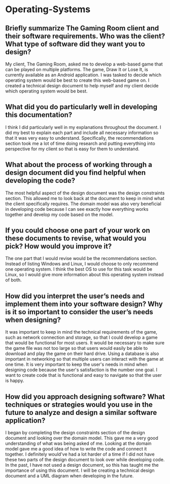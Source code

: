 # Operating-Systems
## Briefly summarize The Gaming Room client and their software requirements. Who was the client? What type of software did they want you to design?
My client, The Gaming Room, asked me to develop a web-based game that can be played on multiple platforms. The game, Draw It or Lose It, is currently available as an Android application. I was tasked to decide which operating system would be best to create this web-based game on. I created a technical design document to help myself and my client decide which operating system would be best. 

## What did you do particularly well in developing this documentation?
I think I did particularly well in my explanations throughout the document. I did my best to explain each part and include all necessary information so that it was very easy to understand. Specifically, the recommendations section took me a lot of time doing research and putting everything into perspective for my client so that is easy for them to understand.

## What about the process of working through a design document did you find helpful when developing the code?
The most helpful aspect of the design document was the design constraints section. This allowed me to look back at the document to keep in mind what the client specifically requires. The domain model was also very beneficial in developing code because I can see exactly how everything works together and develop my code based on the model. 

## If you could choose one part of your work on these documents to revise, what would you pick? How would you improve it?
The one part that I would revise would be the recommendations section. Instead of listing Windows and Linux, I would choose to only recommend one operating system. I think the best OS to use for this task would be Linux, so I would give more information about this operating system instead of both. 

## How did you interpret the user’s needs and implement them into your software design? Why is it so important to consider the user’s needs when designing?
It was important to keep in mind the technical requirements of the game, such as network connection and storage, so that I could develop a game that would be functional for most users. It would be necessary to make sure the game file was not too large so that users would easily be able to download and play the game on their hard drive. Using a database is also important in networking so that multiple users can interact with the game at one time. It is very important to keep the user's needs in mind when designing code because the user's satisfaction is the number one goal. I want to create code that is functional and easy to navigate so that the user is happy. 

## How did you approach designing software? What techniques or strategies would you use in the future to analyze and design a similar software application?
I began by completing the design constraints section of the design document and looking over the domain model. This gave me a very good understanding of what was being asked of me. Looking at the domain model gave me a good idea of how to write the code and connect it together. I definitely would've had a lot harder of a time if I did not have these two parts of the design document to look over while developing code. In the past, I have not used a design document, so this has taught me the importance of using this document. I will be creating a technical design document and a UML diagram when developing in the future. 
